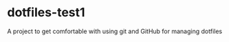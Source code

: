 dotfiles-test1
==============

A project to get comfortable with using git and GitHub for managing dotfiles
